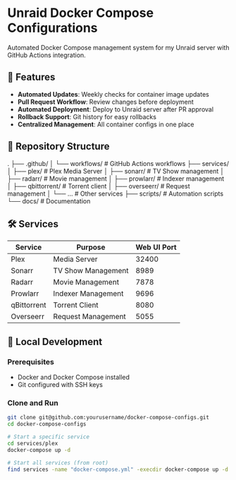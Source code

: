 # Unraid Docker Compose Configurations

Automated Docker Compose management system for my Unraid server with GitHub Actions integration.

## 🚀 Features

- **Automated Updates**: Weekly checks for container image updates
- **Pull Request Workflow**: Review changes before deployment
- **Automated Deployment**: Deploy to Unraid server after PR approval
- **Rollback Support**: Git history for easy rollbacks
- **Centralized Management**: All container configs in one place

## 📁 Repository Structure
.
├── .github/
│   └── workflows/          # GitHub Actions workflows
├── services/
│   ├── plex/              # Plex Media Server
│   ├── sonarr/            # TV Show management
│   ├── radarr/            # Movie management
│   ├── prowlarr/          # Indexer management
│   ├── qbittorrent/       # Torrent client
│   ├── overseerr/         # Request management
│   └── ...                # Other services
├── scripts/               # Automation scripts
└── docs/                  # Documentation
## 🛠️ Services

| Service | Purpose | Web UI Port |
|---------|---------|-------------|
| Plex | Media Server | 32400 |
| Sonarr | TV Show Management | 8989 |
| Radarr | Movie Management | 7878 |
| Prowlarr | Indexer Management | 9696 |
| qBittorrent | Torrent Client | 8080 |
| Overseerr | Request Management | 5055 |

## 🔧 Local Development

### Prerequisites
- Docker and Docker Compose installed
- Git configured with SSH keys

### Clone and Run
```bash
git clone git@github.com:yourusername/docker-compose-configs.git
cd docker-compose-configs

# Start a specific service
cd services/plex
docker-compose up -d

# Start all services (from root)
find services -name "docker-compose.yml" -execdir docker-compose up -d \;